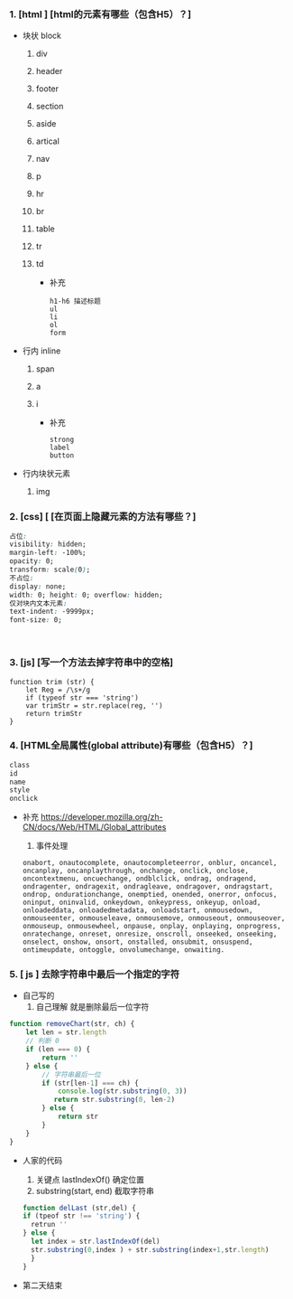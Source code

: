 ### 1. [html ] [html的元素有哪些（包含H5）？]

* 块状 block

  1. div

  2. header

  3. footer

  4. section

  5. aside

  6. artical

  7. nav

  8. p

  9. hr

  10. br

  11. table

  12. tr

  13. td

      * 补充

        ```
        h1-h6 描述标题
        ul
        li
        ol
        form
        ```

        

* 行内 inline

  1. span

  2. a

  3. i

     * 补充

       ```
       strong
       label
       button
       ```

       

* 行内块状元素

  1. img

### 2. [css] [ [在页面上隐藏元素的方法有哪些？]

```css
占位:
visibility: hidden;
margin-left: -100%;
opacity: 0;
transform: scale(0);
不占位:
display: none;
width: 0; height: 0; overflow: hidden;
仅对块内文本元素:
text-indent: -9999px;
font-size: 0;
```

​	

### 3. [js] [写一个方法去掉字符串中的空格]

```
function trim (str) {
	let Reg = /\s+/g
	if (typeof str === 'string')
	var trimStr = str.replace(reg, '')
	return trimStr
}
```



### 4. [HTML全局属性(global attribute)有哪些（包含H5）？]

```HTML
class
id
name
style
onclick
```

* 补充  https://developer.mozilla.org/zh-CN/docs/Web/HTML/Global_attributes

  1. 事件处理

  ```
  onabort, onautocomplete, onautocompleteerror, onblur, oncancel, oncanplay, oncanplaythrough, onchange, onclick, onclose, oncontextmenu, oncuechange, ondblclick, ondrag, ondragend, ondragenter, ondragexit, ondragleave, ondragover, ondragstart, ondrop, ondurationchange, onemptied, onended, onerror, onfocus, oninput, oninvalid, onkeydown, onkeypress, onkeyup, onload, onloadeddata, onloadedmetadata, onloadstart, onmousedown, onmouseenter, onmouseleave, onmousemove, onmouseout, onmouseover, onmouseup, onmousewheel, onpause, onplay, onplaying, onprogress, onratechange, onreset, onresize, onscroll, onseeked, onseeking, onselect, onshow, onsort, onstalled, onsubmit, onsuspend, ontimeupdate, ontoggle, onvolumechange, onwaiting.
  ```



### 5. [ js ] 去除字符串中最后一个指定的字符

* 自己写的
  1. 自己理解 就是删除最后一位字符

```js
function removeChart(str, ch) {
    let len = str.length
    // 判断 0
    if (len === 0) {
        return ''
    } else {
        // 字符串最后一位
        if (str[len-1] === ch) {
            console.log(str.substring(0, 3))
           return str.substring(0, len-2)
        } else {
            return str
        }
    }
}
```

* 人家的代码

  1. 关键点     lastIndexOf() 确定位置
  2. substring(start, end)   截取字符串

  ```javascript
  function delLast (str,del) {
  if (tpeof str !== 'string') {
  	retrun ''
  } else {
  	let index = str.lastIndexOf(del)
  	str.substring(0,index ) + str.substring(index+1,str.length)
  	}
  }
  ```

  

* 第二天结束